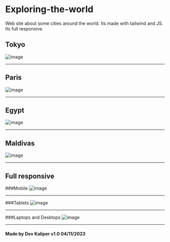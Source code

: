 # Exploring-the-world
Web site about some cities around the world. Its made with tailwind and JS. Its full responsive.


## Tokyo
![image](https://user-images.githubusercontent.com/122651755/231326131-b4509268-a273-40ad-8bc0-61f5d7a5b360.png)

<hr>

## Paris 
![image](https://user-images.githubusercontent.com/122651755/231326280-6bae030c-b4a8-4254-a937-cde26d76386f.png)

<hr>

## Egypt
![image](https://user-images.githubusercontent.com/122651755/231326381-bdcfb7d3-f745-4546-9a53-47eb3fc2afcf.png)

<hr>

## Maldivas
![image](https://user-images.githubusercontent.com/122651755/231326477-477cadad-f278-49be-9b4c-555981f657a4.png)

<hr>

## Full responsive 

###Mobile
![image](https://user-images.githubusercontent.com/122651755/231326622-3a07ecfb-06c2-4bea-bc93-8351b36c8c41.png)
<hr>

###Tablets
![image](https://user-images.githubusercontent.com/122651755/231326798-2554a2c5-652b-4b38-98db-19d0f0e12545.png)
<hr>

###Laptops and Desktops
![image](https://user-images.githubusercontent.com/122651755/231326925-06daab96-1f05-460d-86b2-a46eb269bafe.png)
<hr>

#### Made by Dev Kaliper             v1.0      04/11/2023
